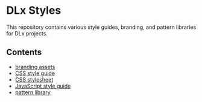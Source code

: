 # DLx Styles
This repository contains various style guides, branding, and pattern libraries for DLx projects.

## Contents
* [branding assets]()
* [CSS style guide]()
* [CSS stylesheet]()
* [JavaScript style guide]()
* [pattern library]()
